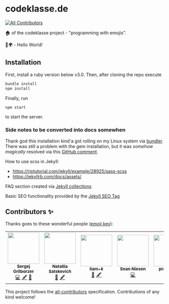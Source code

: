 # codeklasse.de
<!-- ALL-CONTRIBUTORS-BADGE:START - Do not remove or modify this section -->
[![All Contributors](https://img.shields.io/badge/all_contributors-5-orange.svg?style=flat-square)](#contributors-)
<!-- ALL-CONTRIBUTORS-BADGE:END -->
:house: of the codeklasse project - "programming with emojis".

👋🌍 - Hello World!

## Installation
First, install a ruby version below v3.0.
Then, after cloning the repo execute

```bash
bundle install
npm install
```

Finally, run

```bash
npm start
```

to start the server.

### Side notes to be converted into docs somewhen
Thank god this installation kind'a got rolling on my Linux system via [bundler](https://jekyllrb.com/tutorials/using-jekyll-with-bundler/).
There was still a problem with the gem installation,
but it was *somehow magically* resolved via this [GitHub comment](https://github.com/rubygems/rubygems/issues/4555#issuecomment-933369147).

How to use scss in Jekyll: 
- https://riptutorial.com/jekyll/example/28925/sass-scss
- https://jekyllrb.com/docs/assets/

FAQ section created via [Jekyll collections](https://jekyllrb.com/docs/collections/)

Basic SEO functionality provided by the [Jekyll SEO Tag](https://github.com/jekyll/jekyll-seo-tag/blob/master/docs/installation.md)
## Contributors ✨

Thanks goes to these wonderful people ([emoji key](https://allcontributors.org/docs/en/emoji-key)):

<!-- ALL-CONTRIBUTORS-LIST:START - Do not remove or modify this section -->
<!-- prettier-ignore-start -->
<!-- markdownlint-disable -->
<table>
  <tr>
    <td align="center"><a href="https://sergej.grilborzer.de/"><img src="https://avatars.githubusercontent.com/u/23424538?v=4?s=100" width="100px;" alt=""/><br /><sub><b>Sergej Grilborzer</b></sub></a><br /><a href="https://github.com/codeklasse/codeklasse.de/commits?author=s-gbz" title="Code">💻</a> <a href="#content-s-gbz" title="Content">🖋</a> <a href="#business-s-gbz" title="Business development">💼</a></td>
    <td align="center"><a href="https://github.com/tatosha"><img src="https://avatars.githubusercontent.com/u/62521045?v=4?s=100" width="100px;" alt=""/><br /><sub><b>Natallia Satskevich</b></sub></a><br /><a href="#blog-tatosha" title="Blogposts">📝</a> <a href="#content-tatosha" title="Content">🖋</a></td>
    <td align="center"><a href="https://github.com/liam-k"><img src="https://avatars.githubusercontent.com/u/34057943?v=4?s=100" width="100px;" alt=""/><br /><sub><b>liam-k</b></sub></a><br /><a href="#design-liam-k" title="Design">🎨</a> <a href="#content-liam-k" title="Content">🖋</a></td>
    <td align="center"><a href="https://www.seanniesen.digital/"><img src="https://avatars.githubusercontent.com/u/7483224?v=4?s=100" width="100px;" alt=""/><br /><sub><b>Sean Niesen</b></sub></a><br /><a href="https://github.com/codeklasse/codeklasse.de/commits?author=seann1" title="Code">💻</a></td>
    <td align="center"><a href="https://github.com/pramod74"><img src="https://avatars.githubusercontent.com/u/11723826?v=4?s=100" width="100px;" alt=""/><br /><sub><b>pramod74</b></sub></a><br /><a href="https://github.com/codeklasse/codeklasse.de/commits?author=pramod74" title="Code">💻</a></td>
  </tr>
</table>

<!-- markdownlint-restore -->
<!-- prettier-ignore-end -->

<!-- ALL-CONTRIBUTORS-LIST:END -->

This project follows the [all-contributors](https://github.com/all-contributors/all-contributors) specification. Contributions of any kind welcome!